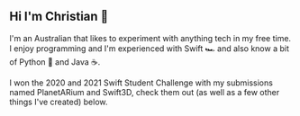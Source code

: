 ## Hi I'm Christian 👋

I'm an Australian that likes to experiment with anything tech in my free time. I enjoy programming and I'm experienced with Swift 🏎 and also know a bit of Python 🐍 and Java ☕️. 

I won the 2020 and 2021 Swift Student Challenge with my submissions named PlanetARium and Swift3D, check them out (as well as a few other things I've created) below.

<!--
**Priva28/Priva28** is a ✨ _special_ ✨ repository because its `README.md` (this file) appears on your GitHub profile.

Here are some ideas to get you started:

- 🔭 I’m currently working on ...
- 🌱 I’m currently learning ...
- 👯 I’m looking to collaborate on ...
- 🤔 I’m looking for help with ...
- 💬 Ask me about ...
- 📫 How to reach me: ...
- 😄 Pronouns: ...
- ⚡ Fun fact: ...
-->
